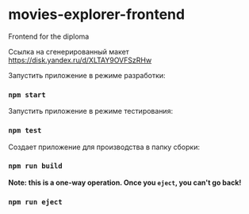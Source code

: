 # movies-explorer-frontend
Frontend for the diploma

Ссылка на сгенерированный макет https://disk.yandex.ru/d/XLTAY9OVFSzRHw

Запустить приложение в режиме разработки:

### `npm start`

Запустить приложение в режиме тестирования:

### `npm test`

Создает приложение для производства в папку сборки:

### `npm run build`

**Note: this is a one-way operation. Once you `eject`, you can't go back!**

### `npm run eject`